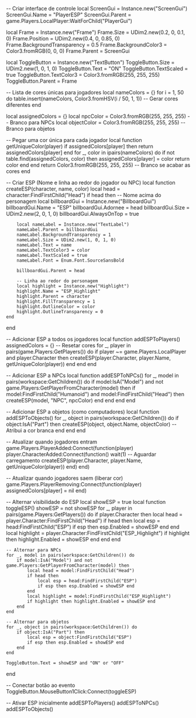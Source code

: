 -- Criar interface de controle
local ScreenGui = Instance.new("ScreenGui")
ScreenGui.Name = "PlayerESP"
ScreenGui.Parent = game.Players.LocalPlayer:WaitForChild("PlayerGui")

local Frame = Instance.new("Frame")
Frame.Size = UDim2.new(0.2, 0, 0.1, 0)
Frame.Position = UDim2.new(0.4, 0, 0.85, 0)
Frame.BackgroundTransparency = 0.5
Frame.BackgroundColor3 = Color3.fromRGB(0, 0, 0)
Frame.Parent = ScreenGui

local ToggleButton = Instance.new("TextButton")
ToggleButton.Size = UDim2.new(1, 0, 1, 0)
ToggleButton.Text = "ON"
ToggleButton.TextScaled = true
ToggleButton.TextColor3 = Color3.fromRGB(255, 255, 255)
ToggleButton.Parent = Frame

-- Lista de cores únicas para jogadores
local nameColors = {}
for i = 1, 50 do
    table.insert(nameColors, Color3.fromHSV(i / 50, 1, 1)) -- Gerar cores diferentes
end

local assignedColors = {}
local npcColor = Color3.fromRGB(255, 255, 255) -- Branco para NPCs
local objectColor = Color3.fromRGB(255, 255, 255) -- Branco para objetos

-- Pegar uma cor única para cada jogador
local function getUniqueColor(player)
    if assignedColors[player] then
        return assignedColors[player]
    end
    for _, color in ipairs(nameColors) do
        if not table.find(assignedColors, color) then
            assignedColors[player] = color
            return color
        end
    end
    return Color3.fromRGB(255, 255, 255) -- Branco se acabar as cores
end

-- Criar ESP (Nome e linha ao redor do jogador ou NPC)
local function createESP(character, name, color)
    local head = character:FindFirstChild("Head")
    if head then
        -- Nome acima do personagem
        local billboardGui = Instance.new("BillboardGui")
        billboardGui.Name = "ESP"
        billboardGui.Adornee = head
        billboardGui.Size = UDim2.new(2, 0, 1, 0)
        billboardGui.AlwaysOnTop = true

        local nameLabel = Instance.new("TextLabel")
        nameLabel.Parent = billboardGui
        nameLabel.BackgroundTransparency = 1
        nameLabel.Size = UDim2.new(1, 0, 1, 0)
        nameLabel.Text = name
        nameLabel.TextColor3 = color
        nameLabel.TextScaled = true
        nameLabel.Font = Enum.Font.SourceSansBold

        billboardGui.Parent = head

        -- Linha ao redor do personagem
        local highlight = Instance.new("Highlight")
        highlight.Name = "ESP_Highlight"
        highlight.Parent = character
        highlight.FillTransparency = 1
        highlight.OutlineColor = color
        highlight.OutlineTransparency = 0
    end
end

-- Adicionar ESP a todos os jogadores
local function addESPToPlayers()
    assignedColors = {} -- Resetar cores
    for _, player in pairs(game.Players:GetPlayers()) do
        if player ~= game.Players.LocalPlayer and player.Character then
            createESP(player.Character, player.Name, getUniqueColor(player))
        end
    end
end

-- Adicionar ESP a NPCs
local function addESPToNPCs()
    for _, model in pairs(workspace:GetChildren()) do
        if model:IsA("Model") and not game.Players:GetPlayerFromCharacter(model) then
            if model:FindFirstChild("Humanoid") and model:FindFirstChild("Head") then
                createESP(model, "NPC", npcColor)
            end
        end
    end
end

-- Adicionar ESP a objetos (como computadores)
local function addESPToObjects()
    for _, object in pairs(workspace:GetChildren()) do
        if object:IsA("Part") then
            createESP(object, object.Name, objectColor) -- Atribui a cor branca
        end
    end
end

-- Atualizar quando jogadores entram
game.Players.PlayerAdded:Connect(function(player)
    player.CharacterAdded:Connect(function()
        wait(1) -- Aguardar carregamento
        createESP(player.Character, player.Name, getUniqueColor(player))
    end)
end)

-- Atualizar quando jogadores saem (liberar cor)
game.Players.PlayerRemoving:Connect(function(player)
    assignedColors[player] = nil
end)

-- Alternar visibilidade do ESP
local showESP = true
local function toggleESP()
    showESP = not showESP
    for _, player in pairs(game.Players:GetPlayers()) do
        if player.Character then
            local head = player.Character:FindFirstChild("Head")
            if head then
                local esp = head:FindFirstChild("ESP")
                if esp then esp.Enabled = showESP end
            end
            local highlight = player.Character:FindFirstChild("ESP_Highlight")
            if highlight then highlight.Enabled = showESP end
        end
    end

    -- Alternar para NPCs
    for _, model in pairs(workspace:GetChildren()) do
        if model:IsA("Model") and not game.Players:GetPlayerFromCharacter(model) then
            local head = model:FindFirstChild("Head")
            if head then
                local esp = head:FindFirstChild("ESP")
                if esp then esp.Enabled = showESP end
            end
            local highlight = model:FindFirstChild("ESP_Highlight")
            if highlight then highlight.Enabled = showESP end
        end
    end

    -- Alternar para objetos
    for _, object in pairs(workspace:GetChildren()) do
        if object:IsA("Part") then
            local esp = object:FindFirstChild("ESP")
            if esp then esp.Enabled = showESP end
        end
    end

    ToggleButton.Text = showESP and "ON" or "OFF"
end

-- Conectar botão ao evento
ToggleButton.MouseButton1Click:Connect(toggleESP)

-- Ativar ESP inicialmente
addESPToPlayers()
addESPToNPCs()
addESPToObjects()
